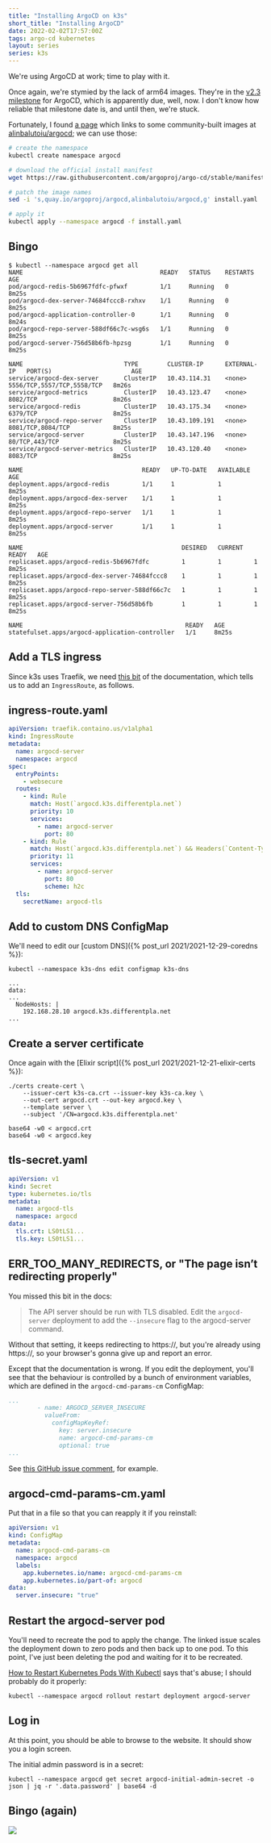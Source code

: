 ```yaml
---
title: "Installing ArgoCD on k3s"
short_title: "Installing ArgoCD"
date: 2022-02-02T17:57:00Z
tags: argo-cd kubernetes
layout: series
series: k3s
---
```


We're using ArgoCD at work; time to play with it.

Once again, we're stymied by the lack of arm64 images. They're in the [v2.3 milestone](https://github.com/argoproj/argo-cd/milestone/24)
for ArgoCD, which is apparently due, well, now. I don't know how reliable that milestone date is, and until then, we're stuck.

Fortunately, I found [a page](https://blog.dasrecht.net/2021/03/20/arm64-k3s-the-pitfalls/) which links to some community-built
images at [alinbalutoiu/argocd](https://hub.docker.com/r/alinbalutoiu/argocd/tags?page=1&ordering=last_updated); we can
use those:

```bash
# create the namespace
kubectl create namespace argocd

# download the official install manifest
wget https://raw.githubusercontent.com/argoproj/argo-cd/stable/manifests/install.yaml -O install.yaml

# patch the image names
sed -i 's,quay.io/argoproj/argocd,alinbalutoiu/argocd,g' install.yaml

# apply it
kubectl apply --namespace argocd -f install.yaml
```

## Bingo

```
$ kubectl --namespace argocd get all
NAME                                      READY   STATUS    RESTARTS   AGE
pod/argocd-redis-5b6967fdfc-pfwxf         1/1     Running   0          8m25s
pod/argocd-dex-server-74684fccc8-rxhxv    1/1     Running   0          8m25s
pod/argocd-application-controller-0       1/1     Running   0          8m24s
pod/argocd-repo-server-588df66c7c-wsg6s   1/1     Running   0          8m25s
pod/argocd-server-756d58b6fb-hpzsg        1/1     Running   0          8m25s

NAME                            TYPE        CLUSTER-IP      EXTERNAL-IP   PORT(S)                      AGE
service/argocd-dex-server       ClusterIP   10.43.114.31    <none>        5556/TCP,5557/TCP,5558/TCP   8m26s
service/argocd-metrics          ClusterIP   10.43.123.47    <none>        8082/TCP                     8m26s
service/argocd-redis            ClusterIP   10.43.175.34    <none>        6379/TCP                     8m25s
service/argocd-repo-server      ClusterIP   10.43.109.191   <none>        8081/TCP,8084/TCP            8m25s
service/argocd-server           ClusterIP   10.43.147.196   <none>        80/TCP,443/TCP               8m25s
service/argocd-server-metrics   ClusterIP   10.43.120.40    <none>        8083/TCP                     8m25s

NAME                                 READY   UP-TO-DATE   AVAILABLE   AGE
deployment.apps/argocd-redis         1/1     1            1           8m25s
deployment.apps/argocd-dex-server    1/1     1            1           8m25s
deployment.apps/argocd-repo-server   1/1     1            1           8m25s
deployment.apps/argocd-server        1/1     1            1           8m25s

NAME                                            DESIRED   CURRENT   READY   AGE
replicaset.apps/argocd-redis-5b6967fdfc         1         1         1       8m25s
replicaset.apps/argocd-dex-server-74684fccc8    1         1         1       8m25s
replicaset.apps/argocd-repo-server-588df66c7c   1         1         1       8m25s
replicaset.apps/argocd-server-756d58b6fb        1         1         1       8m25s

NAME                                             READY   AGE
statefulset.apps/argocd-application-controller   1/1     8m25s
```

## Add a TLS ingress

Since k3s uses Traefik, we need [this bit](https://argo-cd.readthedocs.io/en/stable/operator-manual/ingress/#traefik-v22)
of the documentation, which tells us to add an `IngressRoute`, as follows.

## ingress-route.yaml

```yaml
apiVersion: traefik.containo.us/v1alpha1
kind: IngressRoute
metadata:
  name: argocd-server
  namespace: argocd
spec:
  entryPoints:
    - websecure
  routes:
    - kind: Rule
      match: Host(`argocd.k3s.differentpla.net`)
      priority: 10
      services:
        - name: argocd-server
          port: 80
    - kind: Rule
      match: Host(`argocd.k3s.differentpla.net`) && Headers(`Content-Type`, `application/grpc`)
      priority: 11
      services:
        - name: argocd-server
          port: 80
          scheme: h2c
  tls:
    secretName: argocd-tls
```

## Add to custom DNS ConfigMap


We'll need to edit our [custom DNS]({% post_url 2021/2021-12-29-coredns %}):

```
kubectl --namespace k3s-dns edit configmap k3s-dns
```

```
...
data:
...
  NodeHosts: |
    192.168.28.10 argocd.k3s.differentpla.net
...
```

## Create a server certificate

Once again with the [Elixir script]({% post_url 2021/2021-12-21-elixir-certs %}):

```
./certs create-cert \
    --issuer-cert k3s-ca.crt --issuer-key k3s-ca.key \
    --out-cert argocd.crt --out-key argocd.key \
    --template server \
    --subject '/CN=argocd.k3s.differentpla.net'
```

```
base64 -w0 < argocd.crt
base64 -w0 < argocd.key
```

## tls-secret.yaml

```yaml
apiVersion: v1
kind: Secret
type: kubernetes.io/tls
metadata:
  name: argocd-tls
  namespace: argocd
data:
  tls.crt: LS0tLS1...
  tls.key: LS0tLS1...
```

## ERR_TOO_MANY_REDIRECTS, or "The page isn’t redirecting properly"

You missed this bit in the docs:

> The API server should be run with TLS disabled. Edit the `argocd-server` deployment to add the `--insecure` flag to
> the argocd-server command.

Without that setting, it keeps redirecting to https://, but you're already using https://, so your browser's gonna give
up and report an error.

Except that the documentation is wrong. If you edit the deployment, you'll see that the behaviour is controlled by a
bunch of environment variables, which are defined in the `argocd-cmd-params-cm` ConfigMap:

```yaml
...
        - name: ARGOCD_SERVER_INSECURE
          valueFrom:
            configMapKeyRef:
              key: server.insecure
              name: argocd-cmd-params-cm
              optional: true
...
```

See [this GitHub issue comment](https://github.com/argoproj/argo-cd/issues/2953#issuecomment-905294537), for example.

## argocd-cmd-params-cm.yaml

Put that in a file so that you can reapply it if you reinstall:

```yaml
apiVersion: v1
kind: ConfigMap
metadata:
  name: argocd-cmd-params-cm
  namespace: argocd
  labels:
    app.kubernetes.io/name: argocd-cmd-params-cm
    app.kubernetes.io/part-of: argocd
data:
  server.insecure: "true"
```

## Restart the argocd-server pod

You'll need to recreate the pod to apply the change. The linked issue scales the deployment down to zero pods and then
back up to one pod. To this point, I've just been deleting the pod and waiting for it to be recreated.

[How to Restart Kubernetes Pods With Kubectl](https://www.cloudsavvyit.com/14587/how-to-restart-kubernetes-pods-with-kubectl/)
says that's abuse; I should probably do it properly:

```
kubectl --namespace argocd rollout restart deployment argocd-server
```

## Log in

At this point, you should be able to browse to the website. It should show you a login screen.

The initial admin password is in a secret:

```
kubectl --namespace argocd get secret argocd-initial-admin-secret -o json | jq -r '.data.password' | base64 -d
```

## Bingo (again)

![](/images/2022/2022-02-02-argocd/argocd-applications.png)
